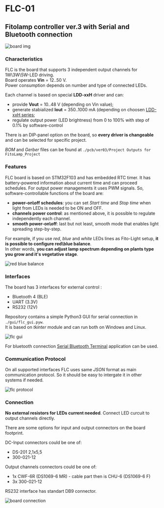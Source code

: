 # FLC-01
## Fitolamp controller ver.3 with Serial and Bluetooth connection

![board img](https://habrastorage.org/webt/fs/mx/rk/fsmxrkeqmmq0b7pfv6oscsz74zm.jpeg "Board view")

### Characteristics
FLC is the board that supports 3 independent output channels for 1W\3W\5W-LED driving.  
Board operates __Vin__ = 12..50 V.  
Power consumption depends on number and type of connected LEDs.

Each channel is based on special __LDD-xxH__ driver and can:
* provide __Vout__ = 10..48 V (depending on Vin value);  
* generate stabialized __Iout__ = 350..1000 mA (depending on choosen [LDD-xxH series](https://static.chipdip.ru/lib/428/DOC014428669.pdf);
* regulate output power (LED brightness) from 0 to 100% with step of 0.1% by software-control

There is an DIP-panel option on the board, so __every driver is changeable__ and can be selected for specific project.

_BOM_ and _Gerber_ files can be found at `./pcb/ver03/Project Outputs for FitoLamp_Project`

### Features
FLC board is based on STM32F103 and has embedded RTC timer. It has battery-powered information about current time and can proceed schedules. For output power managements it uses PWM signals. So, software-controllable functions of the board are:

* __power-on\off schedules__: you can set _Start time_ and _Stop time_ when light from LEDs is needed to be ON and OFF.
* __channels power control__: as mentioned above, it is possible to regulate independently each channel.  
* __smooth power-on\off__: last but not least, smooth mode that enables light spreading step-by-step.

For example, if you use _red_, _blue_ and _white_ LEDs lines as Fito-Light setup, __it is possible to configure red\blue balance__.   
In other words, __you can adjust lamp spectrum depending on plants type you grow and it's vegetative stage__.

![red blue balance](https://habrastorage.org/webt/oo/7-/by/oo7-by4jglop3etsxfewpemuhxo.jpeg "red blue balance")

### Interfaces
The board has 3 interfaces for external control :
* Bluetooth 4 (BLE) 
* UART (3.3V)
* RS232 (12V)

Repository contains a simple Python3 GUI for serial connection in `./gui/flc_gui.pyw`.   
It is based on _tkinter_ module and can run both on Windows and Linux.

![flc gui](https://hsto.org/r/w1560/webt/ny/rl/u8/nyrlu8balijdhxun5cinq09puge.jpeg "FLC GUI")

For bluetooth connection [Serial Bluetooth Terminal](https://play.google.com/store/apps/details?id=de.kai_morich.serial_bluetooth_terminal&hl=ru&gl=US) application can be used.

### Communication Protocol
On all supported interfaces FLC uses same _JSON_ format as main communication protocol. So it should be easy to intergate it in other systems if needed. 

![flc protocol](https://hsto.org/webt/h-/iw/i1/h-iwi1sm7udujb5ivhnds8pivdi.jpeg "FLC Protocol")


### Connection
__No external resistors for LEDs current needed__. Connect LED curcuit to output channels directly.  

There are some options for input and output connectors on the board footprint.

DC-Input connectors could be one of:  

* DS-201 2,1х5,5
* 300-021-12

Output channels connectors could be one of: 

* 1x CWF-6R (DS1069-6 MR) - cable part then is CHU-6 (DS1069-6 F)
* 3x 300-021-12

RS232 interface has standart DB9 connector.  

![board connection](https://habrastorage.org/webt/64/dp/u9/64dpu97lcywteeefegrs-xds7zo.jpeg "FLC Connection")
